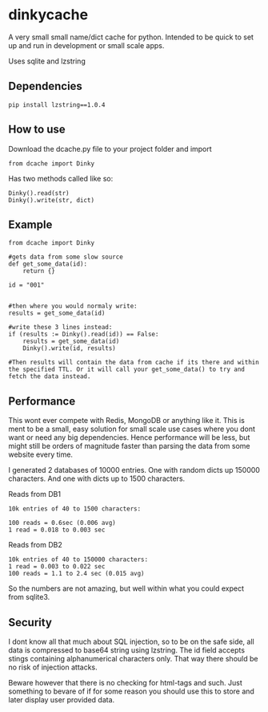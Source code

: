 # dinkycache
A very small small name/dict cache for python. Intended to be quick to set up and run in development or small scale apps.

Uses sqlite and lzstring

## Dependencies
```
pip install lzstring==1.0.4
```

## How to use
Download the dcache.py file to your project folder and import
```
from dcache import Dinky
```

Has two methods called like so:
```
Dinky().read(str)
Dinky().write(str, dict)
```

## Example
```
from dcache import Dinky

#gets data from some slow source
def get_some_data(id):
    return {}

id = "001"


#then where you would normaly write:
results = get_some_data(id)

#write these 3 lines instead:
if (results := Dinky().read(id)) == False:
    results = get_some_data(id)
    Dinky().write(id, results)

#Then results will contain the data from cache if its there and within the specified TTL. Or it will call your get_some_data() to try and fetch the data instead.

```

## Performance

This wont ever compete with Redis, MongoDB or anything like it. This is ment to be a small, easy solution for small scale use cases where you dont want or need any big dependencies. Hence performance will be less, but might still be orders of magnitude faster than parsing the data from some website every time.

I generated 2 databases of 10000 entries. One with random dicts up 150000 characters. And one with dicts up to 1500 characters.

Reads from DB1
```
10k entries of 40 to 1500 characters:

100 reads = 0.6sec (0.006 avg)
1 read = 0.018 to 0.003 sec
```

Reads from DB2
```
10k entries of 40 to 150000 characters:
1 read = 0.003 to 0.022 sec
100 reads = 1.1 to 2.4 sec (0.015 avg)
```

So the numbers are not amazing, but well within what you could expect from sqlite3.

## Security

I dont know all that much about SQL injection, so to be on the safe side, all data is compressed to base64 string using lzstring. The id field accepts stings containing alphanumerical characters only. That way there should be no risk of injection attacks.

Beware however that there is no checking for html-tags and such. Just something to bevare of if for some reason you should use this to store and later display user provided data.


